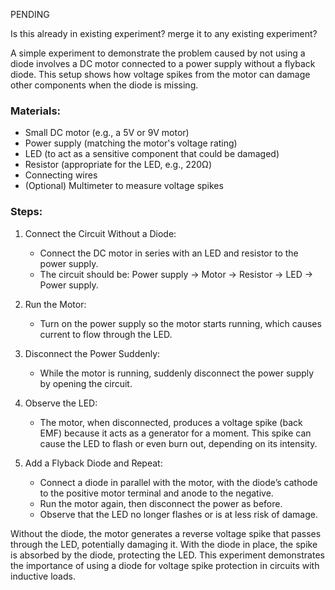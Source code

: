 PENDING

Is this already in existing experiment?
 merge it to any existing experiment?

A simple experiment to demonstrate the problem caused by not using a diode involves a DC motor connected to a power supply without a flyback diode. This setup shows how voltage spikes from the motor can damage other components when the diode is missing.

### Materials:

- Small DC motor (e.g., a 5V or 9V motor)
- Power supply (matching the motor's voltage rating)
- LED (to act as a sensitive component that could be damaged)
- Resistor (appropriate for the LED, e.g., 220Ω)
- Connecting wires
- (Optional) Multimeter to measure voltage spikes

### Steps:

1. Connect the Circuit Without a Diode:

   - Connect the DC motor in series with an LED and resistor to the power supply.
   - The circuit should be: Power supply -> Motor -> Resistor -> LED -> Power supply.

2. Run the Motor:

   - Turn on the power supply so the motor starts running, which causes current to flow through the LED.

3. Disconnect the Power Suddenly:

   - While the motor is running, suddenly disconnect the power supply by opening the circuit.

4. Observe the LED:

   - The motor, when disconnected, produces a voltage spike (back EMF) because it acts as a generator for a moment. This spike can cause the LED to flash or even burn out, depending on its intensity.

5. Add a Flyback Diode and Repeat:

   - Connect a diode in parallel with the motor, with the diode’s cathode to the positive motor terminal and anode to the negative.
   - Run the motor again, then disconnect the power as before.
   - Observe that the LED no longer flashes or is at less risk of damage.

Without the diode, the motor generates a reverse voltage spike that passes through the LED, potentially damaging it. With the diode in place, the spike is absorbed by the diode, protecting the LED. This experiment demonstrates the importance of using a diode for voltage spike protection in circuits with inductive loads.

